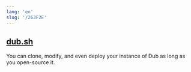 ```yaml
---
lang: 'en'
slug: '/263F2E'
---
```


## [dub.sh](./../.././docs/pages/dub.sh.md)

You can clone, modify, and even deploy your instance of Dub as long as you open-source it.

<head>
  <html lang="en-US"/>
</head>
